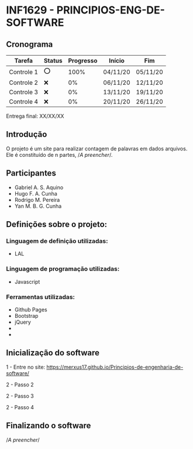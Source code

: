 # INF1629 - PRINCIPIOS-ENG-DE-SOFTWARE

## Cronograma
Tarefa | Status | Progresso | Início | Fim
------ | ------ | --------- | ------ | ----
Controle 1 | :o: | 100% | 04/11/20 | 05/11/20
Controle 2 | :x: | 0% | 06/11/20 | 12/11/20
Controle 3 | :x: | 0% | 13/11/20 | 19/11/20
Controle 4 | :x: | 0% | 20/11/20 | 26/11/20

Entrega final: XX/XX/XX


## Introdução
O projeto é um site para realizar contagem de palavras em dados arquivos. 
Ele é constituído de n partes, /*A preencher*/.

## Participantes
* Gabriel A. S. Aquino
* Hugo F. A. Cunha
* Rodrigo M. Pereira 
* Yan M. B. G. Cunha 

## Definições sobre o projeto:
### Linguagem de definição utilizadas:
 * LAL
### Linguagem de programação utilizadas:
 * Javascript
### Ferramentas utilizadas:
 * Github Pages
 * Bootstrap
 * jQuery
 *
 *

## Inicialização do software
 1 - Entre no site: https://merxus17.github.io/Principios-de-engenharia-de-software/
 
 2 - Passo 2
  
 2 - Passo 3
  
 2 - Passo 4

## Finalizando o software 
 /*A preencher*/
